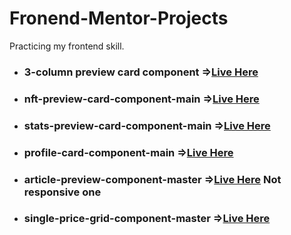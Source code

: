 # Fronend-Mentor-Projects

Practicing my frontend skill.

  <ul>
        <li>
            <h3>3-column preview card component =><a href="https://nervous-hodgkin-ec4ecc.netlify.app/">Live Here</a></h3>
        </li>
        <li>
            <h3>nft-preview-card-component-main =><a href="https://heuristic-bhaskara-b8dccc.netlify.app/">Live Here</a></h3>
        </li>
        <li>
            <h3>stats-preview-card-component-main =><a href="https://lucid-mahavira-f14fe7.netlify.app/">Live Here</a></h3>
        </li>
        <li>
            <h3>profile-card-component-main =><a href="https://optimistic-booth-50c555.netlify.app/">Live Here</a></h3>
        </li>
        <li>
            <h3>article-preview-component-master =><a href="https://adoring-jackson-ff66ea.netlify.app/">Live Here</a>  Not responsive one </h3>
        </li>
         <li>
            <h3>single-price-grid-component-master =><a href="https://optimistic-ramanujan-6fd025.netlify.app/">Live Here</a></h3>
        </li>
    </ul>
